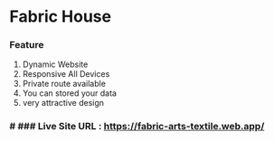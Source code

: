 # Fabric House 


### Feature

1. Dynamic Website 
1. Responsive All Devices
1. Private route available
1. You can stored your data
1. very attractive design

### # ### Live Site URL :  https://fabric-arts-textile.web.app/